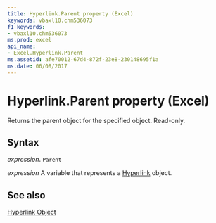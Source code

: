 ```yaml
---
title: Hyperlink.Parent property (Excel)
keywords: vbaxl10.chm536073
f1_keywords:
- vbaxl10.chm536073
ms.prod: excel
api_name:
- Excel.Hyperlink.Parent
ms.assetid: afe70012-67d4-872f-23e8-230148695f1a
ms.date: 06/08/2017
---
```



# Hyperlink.Parent property (Excel)

Returns the parent object for the specified object. Read-only.


## Syntax

_expression_. `Parent`

_expression_ A variable that represents a [Hyperlink](Excel.Hyperlink.md) object.


## See also


[Hyperlink Object](Excel.Hyperlink.md)

